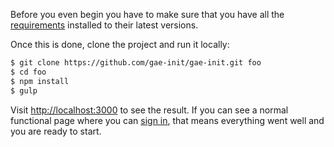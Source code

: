 Before you even begin you have to make sure that you have all the [requirements](http://docs.gae-init.appspot.com/requirement/) installed to their latest versions.

Once this is done, clone the project and run it locally:

```bash
$ git clone https://github.com/gae-init/gae-init.git foo
$ cd foo
$ npm install
$ gulp
```

Visit [http://localhost:3000](http://localhost:3000) to see the result. If you can see a normal functional page where you can [sign in](http://localhost:3000/signin/), that means everything went well and you are ready to start.
